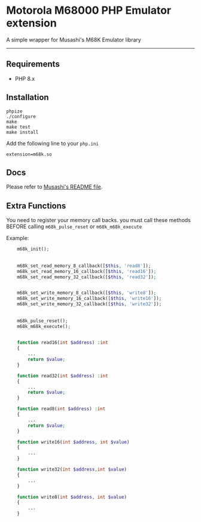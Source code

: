 # Motorola M68000 PHP Emulator extension

A simple wrapper for Musashi's M68K Emulator library



---

## Requirements

* PHP 8.x

## Installation

    phpize
    ./configure
    make
    make test
    make install

Add the following line to your `php.ini`

    extension=m68k.so

## Docs
Please refer to [Musashi's README file](https://github.com/kstenerud/Musashi).
## Extra Functions

You need to register your memory call backs. you must call these methods BEFORE calling `m68k_pulse_reset` or `m68k_m68k_execute`


Example:
```php
    m68k_init();
    
    
    m68k_set_read_memory_8_callback([$this, 'read8']);
    m68k_set_read_memory_16_callback([$this, 'read16']);
    m68k_set_read_memory_32_callback([$this, 'read32']);


    m68k_set_write_memory_8_callback([$this, 'write8']);
    m68k_set_write_memory_16_callback([$this, 'write16']);
    m68k_set_write_memory_32_callback([$this, 'write32']);
    
    
    m68k_pulse_reset();
    m68k_m68k_execute();
    

    function read16(int $address) :int
    {
        ...
        return $value;
    }

    function read32(int $address) :int
    {
        ...
        return $value;
    }

    function read8(int $address) :int
    {
        ...
        return $value;
    }

    function write16(int $address, int $value)
    {
        ...
    }

    function write32(int $address,int $value)
    {
        ...
    }

    function write8(int $address, int $value)
    {
        ...
    }
    
```

